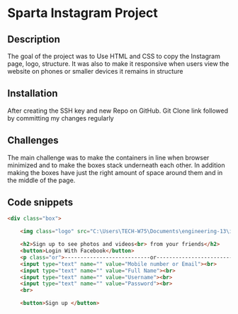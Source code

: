 # Sparta Instagram Project
## Description
The goal of the project was to Use HTML and CSS to copy the Instagram page, logo, structure. It was also to make it responsive when users view the website on phones or smaller devices it remains in structure
## Installation
After creating the SSH key and new Repo on GitHub. Git Clone link followed by committing my changes regularly

## Challenges
The main challenge was to make the containers in line when browser minimized and to make the boxes stack underneath each other.
In addition making the boxes have just the right amount of space around them and in the middle of the page.

## Code snippets

```HTML
<div class="box">

    <img class="logo" src="C:\Users\TECH-W75\Documents\engineering-13\instagram\logo.png" alt="">

    <h2>Sign up to see photos and videos<br> from your friends</h2>
    <button>Login With Facebook</button>
    <p class="or">---------------------------or--------------------------</p>
    <input type="text" name="" value="Mobile number or Email"><br>
    <input type="text" name="" value="Full Name"><br>
    <input type="text" name="" value="Username"><br>
    <input type="text" name="" value="Password"><br>
    <br>

    <button>Sign up </button>


```
